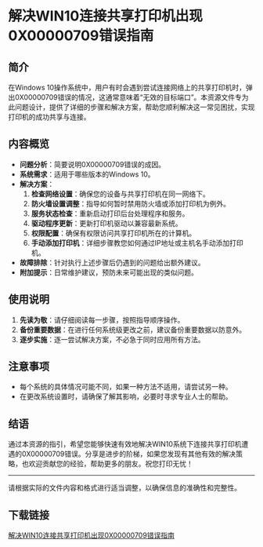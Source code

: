 # 解决WIN10连接共享打印机出现0X00000709错误指南

## 简介

在Windows 10操作系统中，用户有时会遇到尝试连接网络上的共享打印机时，弹出0X00000709错误的情况，这通常意味着“无效的目标端口”。本资源文件专为此问题设计，提供了详细的步骤和解决方案，帮助您顺利解决这一常见困扰，实现打印机的成功共享与连接。

## 内容概览

- **问题分析**：简要说明0X00000709错误的成因。
- **系统需求**：适用于哪些版本的Windows 10。
- **解决方案**：
    1. **检查网络设置**：确保您的设备与共享打印机在同一网络下。
    2. **防火墙设置调整**：指导如何暂时禁用防火墙或添加打印机为例外。
    3. **服务状态检查**：重新启动打印后台处理程序和服务。
    4. **驱动程序更新**：更新打印机驱动以兼容最新系统。
    5. **权限配置**：确保有权限访问共享打印机所在的计算机。
    6. **手动添加打印机**：详细步骤教您如何通过IP地址或主机名手动添加打印机。
- **故障排除**：针对执行上述步骤后仍遇到的问题给出额外建议。
- **附加提示**：日常维护建议，预防未来可能出现的类似问题。

## 使用说明

1. **先读为敬**：请仔细阅读每一步骤，按照指导顺序操作。
2. **备份重要数据**：在进行任何系统级更改之前，建议备份重要数据以防意外。
3. **逐步实施**：逐一尝试解决方案，不必急于同时应用所有方法。

## 注意事项

- 每个系统的具体情况可能不同，如果一种方法不适用，请尝试另一种。
- 在更改系统设置时，请确保了解其影响，必要时寻求专业人士的帮助。

## 结语

通过本资源的指引，希望您能够快速有效地解决WIN10系统下连接共享打印机遭遇的0X00000709错误。分享是进步的阶梯，如果您发现有其他有效的解决策略，也欢迎贡献您的经验，帮助更多的朋友。祝您打印无忧！

---

请根据实际的文件内容和格式进行适当调整，以确保信息的准确性和完整性。

## 下载链接

[解决WIN10连接共享打印机出现0X00000709错误指南](https://pan.quark.cn/s/42f532529aab)